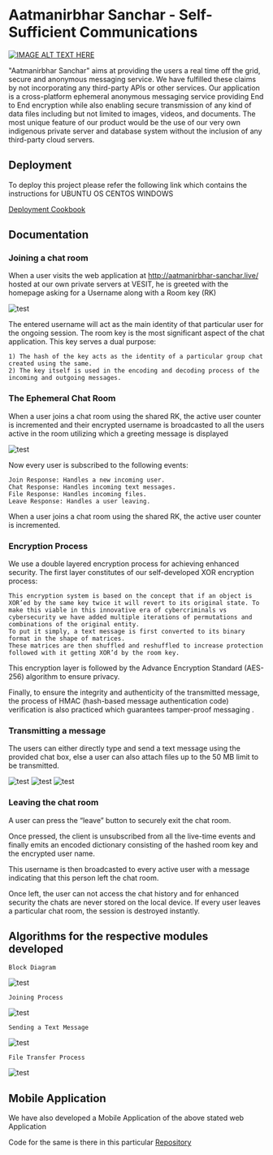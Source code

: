 
# Aatmanirbhar Sanchar - Self-Sufficient Communications
[![IMAGE ALT TEXT HERE](https://img.shields.io/badge/YouTube-FF0000?style=for-the-badge&logo=youtube&logoColor=white)](https://www.youtube.com/watch?v=lRjCKhczHtY)

"Aatmanirbhar Sanchar" aims at providing the users a real time off the grid, secure and anonymous messaging service. We have fulfilled these claims by not incorporating any third-party APIs or other services. Our application is a cross-platform ephemeral anonymous messaging service providing End to End encryption while also enabling secure transmission of any kind of data files including but not limited to images, videos, and documents. The most unique feature of our product would be the use of our very own indigenous private server and database system without the inclusion of any third-party cloud servers.


## Deployment

To deploy this project please refer the following link which contains the instructions for 
    UBUNTU OS
    CENTOS
    WINDOWS 

[Deployment Cookbook](https://docs.google.com/document/d/1fSwpv6ZCRhyami0U6lCNLExHZtTIIsLdNf6ZaCJpGYY/edit#heading=h.ps3q5wgkiq74)



## Documentation

### Joining a chat room

When a user visits the web application at http://aatmanirbhar-sanchar.live/ hosted at our own private servers at VESIT, he is greeted with the homepage asking for a Username along with a Room key (RK)

![test](https://github.com/BE-Project-VESIT-AatmaSanchar/Aatmanirbhar-Sanchar/blob/master/screenshots/image14.png)

The entered username will act as the main identity of that particular user for the ongoing session. The room key is the most significant aspect of the chat application. This key serves a dual purpose:
    
    1) The hash of the key acts as the identity of a particular group chat created using the same. 
    2) The key itself is used in the encoding and decoding process of the incoming and outgoing messages.


### The Ephemeral Chat Room

When a user joins a chat room using the shared RK, the active user counter is incremented and their encrypted username is broadcasted to all the users active in the room utilizing which a greeting message is displayed

![test](https://github.com/BE-Project-VESIT-AatmaSanchar/Aatmanirbhar-Sanchar/blob/master/screenshots/image12.png)

Now every user is subscribed to the following events:

    Join Response: Handles a new incoming user.
    Chat Response: Handles incoming text messages.
    File Response: Handles incoming files.  
    Leave Response: Handles a user leaving.

When a user joins a chat room using the shared RK, the active user counter is incremented.

### Encryption Process

We use a double layered encryption process for achieving enhanced security. 
The first layer constitutes of our self-developed XOR encryption process:
    
    This encryption system is based on the concept that if an object is XOR’ed by the same key twice it will revert to its original state. To make this viable in this innovative era of cybercriminals vs cybersecurity we have added multiple iterations of permutations and combinations of the original entity. 
    To put it simply, a text message is first converted to its binary format in the shape of matrices. 
    These matrices are then shuffled and reshuffled to increase protection followed with it getting XOR’d by the room key. 
This encryption layer is followed by the Advance Encryption Standard (AES-256) algorithm to ensure privacy.

Finally, to ensure the integrity and authenticity of the transmitted message, the process of HMAC (hash-based message authentication code) verification is also practiced which guarantees tamper-proof messaging .

### Transmitting a message

The users can either directly type and send a text message using the provided chat box, else a user can also attach files up to the 50 MB limit to be transmitted. 

![test](https://github.com/BE-Project-VESIT-AatmaSanchar/Aatmanirbhar-Sanchar/blob/master/screenshots/image8.png)
![test](https://github.com/BE-Project-VESIT-AatmaSanchar/Aatmanirbhar-Sanchar/blob/master/screenshots/image21.png)
![test](https://github.com/BE-Project-VESIT-AatmaSanchar/Aatmanirbhar-Sanchar/blob/master/screenshots/image13.png)

### Leaving the chat room

A user can press the “leave” button to securely exit the chat room. 

Once pressed, the client is unsubscribed from all the live-time events and finally emits an encoded dictionary consisting of the hashed room key and the encrypted user name. 

This username is then broadcasted to every active user with a message indicating that this person left the chat room.

Once left, the user can not access the chat history and for enhanced security the chats are never stored on the local device. If every user leaves a particular chat room, the session is destroyed instantly.




## Algorithms for the respective modules developed

    Block Diagram
![test](https://github.com/BE-Project-VESIT-AatmaSanchar/Aatmanirbhar-Sanchar/blob/master/screenshots/image16.png)

    Joining Process
![test](https://github.com/BE-Project-VESIT-AatmaSanchar/Aatmanirbhar-Sanchar/blob/master/screenshots/image30.png)

    Sending a Text Message
![test](https://github.com/BE-Project-VESIT-AatmaSanchar/Aatmanirbhar-Sanchar/blob/master/screenshots/image10.png)

    File Transfer Process
![test](https://github.com/BE-Project-VESIT-AatmaSanchar/Aatmanirbhar-Sanchar/blob/master/screenshots/image1.png)



## Mobile Application

We have also developed a Mobile Application of the above stated web Application

Code for the same is there in this particular [Repository](https://github.com/BE-Project-VESIT-AatmaSanchar/Aatmanirbhar-Sanchar-App)

